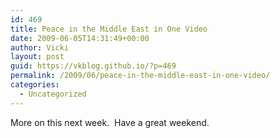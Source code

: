 ```yaml
---
id: 469
title: Peace in the Middle East in One Video
date: 2009-06-05T14:31:49+00:00
author: Vicki
layout: post
guid: https://vkblog.github.io/?p=469
permalink: /2009/06/peace-in-the-middle-east-in-one-video/
categories:
  - Uncategorized
---
```

More on this next week.  Have a great weekend.